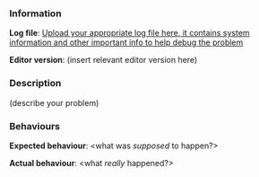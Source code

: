 ### Information
**Log file**: [Upload your appropriate log file here, it contains system information and other important info to help debug the problem]()

**Editor version**: (insert relevant editor version here)

### Description
(describe your problem)

### Behaviours
**Expected behaviour**: <what was *supposed* to happen?>

**Actual behaviour**: <what *really* happened?>